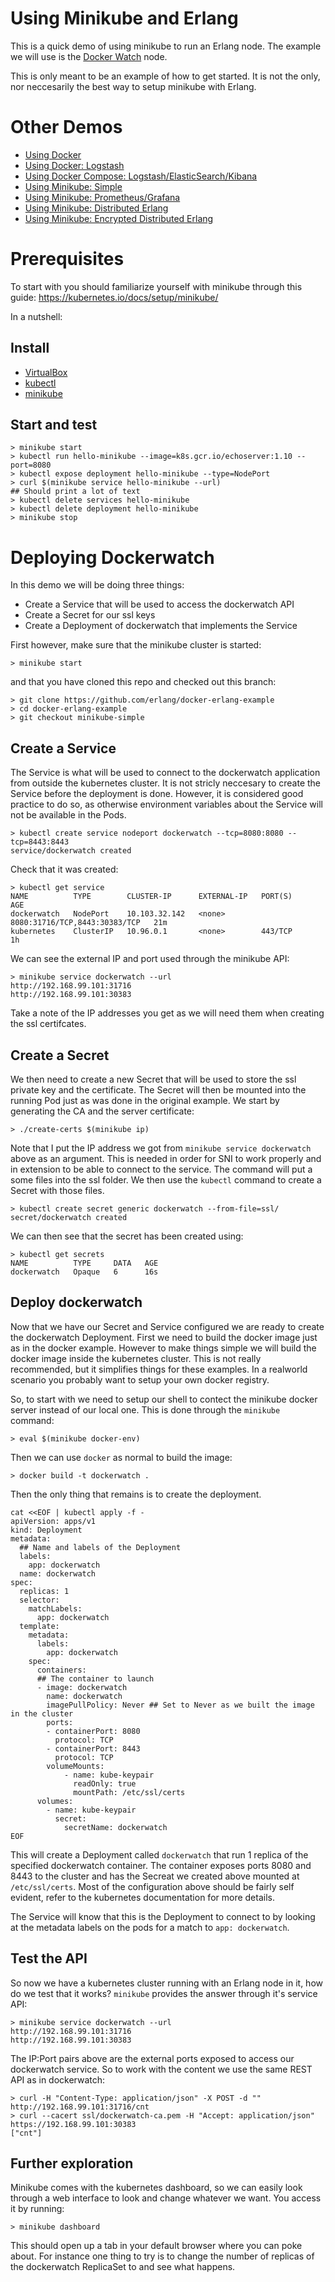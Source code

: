 # Using Minikube and Erlang

This is a quick demo of using minikube to run an Erlang node. The example we will
use is the [Docker Watch](http://github.com/erlang/docker-erlang-example/tree/master)
node.

This is only meant to be an example of how to get started. It is not the only,
nor neccesarily the best way to setup minikube with Erlang.

# Other Demos

* [Using Docker](http://github.com/erlang/docker-erlang-example/)
* [Using Docker: Logstash](http://github.com/erlang/docker-erlang-example/tree/logstash)
* [Using Docker Compose: Logstash/ElasticSearch/Kibana](http://github.com/erlang/docker-erlang-example/tree/elk)
* [Using Minikube: Simple](http://github.com/erlang/docker-erlang-example/tree/minikube-simple)
* [Using Minikube: Prometheus/Grafana](http://github.com/erlang/docker-erlang-example/tree/minikube-prom-graf)
* [Using Minikube: Distributed Erlang](http://github.com/erlang/docker-erlang-example/tree/minikube-dist)
* [Using Minikube: Encrypted Distributed Erlang](http://github.com/erlang/docker-erlang-example/tree/minikube-tls-dist)

# Prerequisites

To start with you should familiarize yourself with minikube through this guide:
https://kubernetes.io/docs/setup/minikube/

In a nutshell:

## Install

 * [VirtualBox](https://www.virtualbox.org/wiki/Downloads)
 * [kubectl](https://kubernetes.io/docs/tasks/tools/install-kubectl/)
 * [minikube](https://github.com/kubernetes/minikube/releases)

## Start and test

    > minikube start
    > kubectl run hello-minikube --image=k8s.gcr.io/echoserver:1.10 --port=8080
    > kubectl expose deployment hello-minikube --type=NodePort
    > curl $(minikube service hello-minikube --url)
    ## Should print a lot of text
    > kubectl delete services hello-minikube
    > kubectl delete deployment hello-minikube
    > minikube stop

# Deploying Dockerwatch

In this demo we will be doing three things:

* Create a Service that will be used to access the dockerwatch API
* Create a Secret for our ssl keys
* Create a Deployment of dockerwatch that implements the Service

First however, make sure that the minikube cluster is started:

    > minikube start

and that you have cloned this repo and checked out this branch:

    > git clone https://github.com/erlang/docker-erlang-example
    > cd docker-erlang-example
    > git checkout minikube-simple

## Create a Service

The Service is what will be used to connect to the dockerwatch application
from outside the kubernetes cluster. It is not stricly neccesary to create the
Service before the deployment is done. However, it is considered good practice
to do so, as otherwise environment variables about the Service will not be
available in the Pods.

    > kubectl create service nodeport dockerwatch --tcp=8080:8080 --tcp=8443:8443
    service/dockerwatch created

Check that it was created:

    > kubectl get service
    NAME          TYPE        CLUSTER-IP      EXTERNAL-IP   PORT(S)                         AGE
    dockerwatch   NodePort    10.103.32.142   <none>        8080:31716/TCP,8443:30383/TCP   21m
    kubernetes    ClusterIP   10.96.0.1       <none>        443/TCP                         1h

We can see the external IP and port used through the minikube API:

    > minikube service dockerwatch --url
    http://192.168.99.101:31716
    http://192.168.99.101:30383

Take a note of the IP addresses you get as we will need them when creating the
ssl certifcates.

## Create a Secret

We then need to create a new Secret that will be used to store the ssl private key
and the certificate. The Secret will then be mounted into the running Pod just
as was done in the original example. We start by generating the CA and the
server certificate:

    > ./create-certs $(minikube ip)

Note that I put the IP address we got from `minikube service dockerwatch` above
as an argument. This is needed in order for SNI to work properly and in extension
to be able to connect to the service. The command will put a some files into
the ssl folder. We then use the `kubectl` command to create a Secret with those files.

    > kubectl create secret generic dockerwatch --from-file=ssl/
    secret/dockerwatch created

We can then see that the secret has been created using:

    > kubectl get secrets
    NAME          TYPE     DATA   AGE
    dockerwatch   Opaque   6      16s

## Deploy dockerwatch

Now that we have our Secret and Service configured we are ready to create the
dockerwatch Deployment. First we need to build the docker image just as in the
docker example. However to make things simple we will build the docker image
inside the kubernetes cluster. This is not really recommended, but it
simplifies things for these examples. In a realworld scenario you probably want
to setup your own docker registry.

So, to start with we need to setup our shell to contect the minikube docker
server instead of our local one. This is done through the `minikube` command:

    > eval $(minikube docker-env)

Then we can use `docker` as normal to build the image:

    > docker build -t dockerwatch .

Then the only thing that remains is to create the deployment.

```
cat <<EOF | kubectl apply -f -
apiVersion: apps/v1
kind: Deployment
metadata:
  ## Name and labels of the Deployment
  labels:
    app: dockerwatch
  name: dockerwatch
spec:
  replicas: 1
  selector:
    matchLabels:
      app: dockerwatch
  template:
    metadata:
      labels:
        app: dockerwatch
    spec:
      containers:
      ## The container to launch
      - image: dockerwatch
        name: dockerwatch
        imagePullPolicy: Never ## Set to Never as we built the image in the cluster
        ports:
        - containerPort: 8080
          protocol: TCP
        - containerPort: 8443
          protocol: TCP
        volumeMounts:
            - name: kube-keypair
              readOnly: true
              mountPath: /etc/ssl/certs
      volumes:
        - name: kube-keypair
          secret:
            secretName: dockerwatch
EOF
```

This will create a Deployment called `dockerwatch` that run 1 replica
of the specified dockerwatch container. The container exposes ports 8080
and 8443 to the cluster and has the Secreat we created above mounted at
`/etc/ssl/certs`. Most of the configuration above should be fairly self
evident, refer to the kubernetes documentation for more details.

The Service will know that this is the Deployment to connect to by looking
at the metadata labels on the pods for a match to `app: dockerwatch`.

## Test the API

So now we have a kubernetes cluster running with an Erlang node in it, how do we
test that it works? `minikube` provides the answer through it's service API:

    > minikube service dockerwatch --url
    http://192.168.99.101:31716
    http://192.168.99.101:30383

The IP:Port pairs above are the external ports exposed to access our dockerwatch
service. So to work with the content we use the same REST API as in dockerwatch:

    > curl -H "Content-Type: application/json" -X POST -d "" http://192.168.99.101:31716/cnt
    > curl --cacert ssl/dockerwatch-ca.pem -H "Accept: application/json" https://192.168.99.101:30383
    ["cnt"]

## Further exploration

Minikube comes with the kubernetes dashboard, so we can easily look through a
web interface to look and change whatever we want. You access it by running:

    > minikube dashboard

This should open up a tab in your default browser where you can poke about. For
instance one thing to try is to change the number of replicas of the dockerwatch
ReplicaSet to and see what happens.
